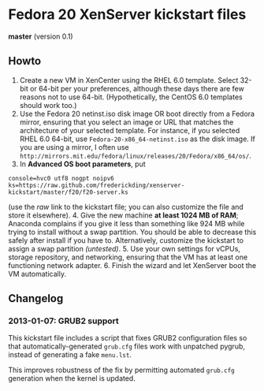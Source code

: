 Fedora 20 XenServer kickstart files
===================================

**master** (version 0.1)

## Howto

1. Create a new VM in XenCenter using the RHEL 6.0 template. Select 32-bit or 64-bit per your preferences, although these days there are few reasons not to use 64-bit. (Hypothetically, the CentOS 6.0 templates should work too.)
2. Use the Fedora 20 netinst.iso disk image OR boot directly from a Fedora mirror, ensuring that you select an image or URL that matches the architecture of your selected template. For instance, if you selected RHEL 6.0 64-bit, use `Fedora-20-x86_64-netinst.iso` as the disk image. If you are using a mirror, I often use `http://mirrors.mit.edu/fedora/linux/releases/20/Fedora/x86_64/os/`.
3. In **Advanced OS boot parameters**, put 
```
console=hvc0 utf8 nogpt noipv6 ks=https://raw.github.com/frederickding/xenserver-kickstart/master/f20/f20-server.ks
```
(use the *raw* link to the kickstart file; you can also customize the file and store it elsewhere).
4. Give the new machine **at least 1024 MB of RAM**; Anaconda complains if you give it less than something like 924 MB while trying to install without a swap partition. You should be able to decrease this safely after install if you have to. Alternatively, customize the kickstart to assign a swap partition *(untested)*.
5. Use your own settings for vCPUs, storage repository, and networking, ensuring that the VM has at least one functioning network adapter.
6. Finish the wizard and let XenServer boot the VM automatically.

## Changelog
### 2013-01-07: GRUB2 support
This kickstart file includes a script that fixes GRUB2 configuration files so 
that automatically-generated `grub.cfg` files work with unpatched pygrub, 
instead of generating a fake `menu.lst`.

This improves robustness of the fix by permitting automated `grub.cfg` 
generation when the kernel is updated.
